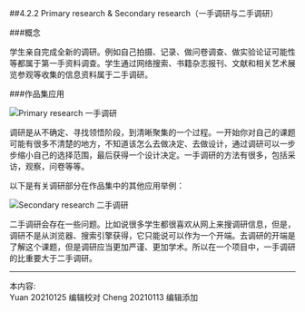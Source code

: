 
##4.2.2 Primary research & Secondary research（一手调研与二手调研）

###概念

学生亲自完成全新的调研。例如自己拍摄、记录、做问卷调查、做实验论证可能性等都属于第一手资料调查。学生通过网络搜索、书籍杂志报刊、文献和相关艺术展览参观等收集的信息资料属于二手调研。


###作品集应用

![ Primary research 一手调研 ](http://kitpic.makebi.net/2021/social_03.jpg)

调研是从不确定、寻找领悟阶段，到清晰聚集的一个过程。一开始你对自己的课题可能有很多不清楚的地方，不知道该怎么去做决定、去做设计，通过调研可以一步步缩小自己的选择范围，最后获得一个设计决定。一手调研的方法有很多，包括采访，观察，问卷等等。


以下是有关调研部分在作品集中的其他应用举例：

![ Secondary research 二手调研 ](http://kitpic.makebi.net/2021/social_04.jpg)

二手调研会存在一些问题。比如说很多学生都很喜欢从网上来搜调研信息，但是，调研不是从浏览器、搜索引擎获得，它只能说可以作为一个开端。去调研的开端是了解这个课题，但是调研应当更加严谨、更加学术。所以在一个项目中，一手调研的比重要大于二手调研。


---
本内容:  
Yuan 20210125 编辑校对
Cheng 20210113 编辑添加
